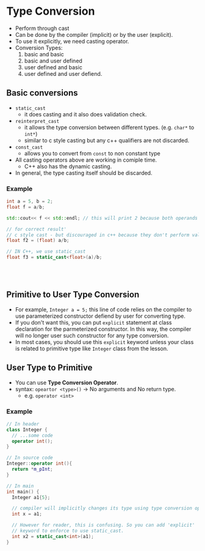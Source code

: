 # Type Conversion

- Perform through cast
- Can be done by the compiler (implicit) or by the user (explicit).
- To use it explicitly, we need casting operator.
- Conversion Types:
  1. basic and basic
  2. basic and user defined
  3. user defined and basic
  4. user defined and user defiend.

## Basic conversions
- `static_cast`
  - it does casting and it also does validation check.
- `reinterpret_cast`
  - it allows the type conversion between different types. (e.g. `char*` to `int*`)
  - similar to c style casting but any c++ qualifiers are not discarded.
- `const_cast`
  - allows you to convert from `const` to non constant type
- All casting operators above are working in comiple time.
  - C++ also has the dynamic casting.
- In general, the type casting itself should be discarded.

### Example
```cpp
int a = 5, b = 2;
float f = a/b;

std::cout<< f << std::endl; // this will print 2 because both operands are integer types.

// for correct result'
// c style cast - but discouraged in c++ because they don't perform validation check on the cast.
float f2 = (float) a/b;

// IN C++, we use static_cast
float f3 = static_cast<float>(a)/b;

```
<br/>
<br/>

## Primitive to User Type Conversion
- For example, `Integer a = 5;` this line of code relies on the compiler to use parameterized constructor defiend by user for converting type.
- If you don't want this, you can put `explicit` statement at class declaration for the parmeterized constructor. In this way, the compiler will no longer user such constructor for any type conversion.
- In most cases, you should use this `explicit` keyword unless your class is related to primitive type like `Integer` class from the lesson.

## User Type to Primitive
- You can use **Type Conversion Operator**.
- syntax: `opeartor <type>()` -> No arguments and No return type.
  - e.g. `operator <int>`

### Example
```cpp
// In header
class Integer {
  // ...some code
  operator int();
}

// In source code
Integer::operator int(){
  return *m_pInt;
}

// In main
int main() {
  Integer a1{5};

  // compiler will implicitly changes its type using type conversion operator.
  int x = a1;

  // However for reader, this is confusing. So you can add 'explicit'
  // keyword to enforce to use static_cast.
  int x2 = static_cast<int>(a1);
}
```